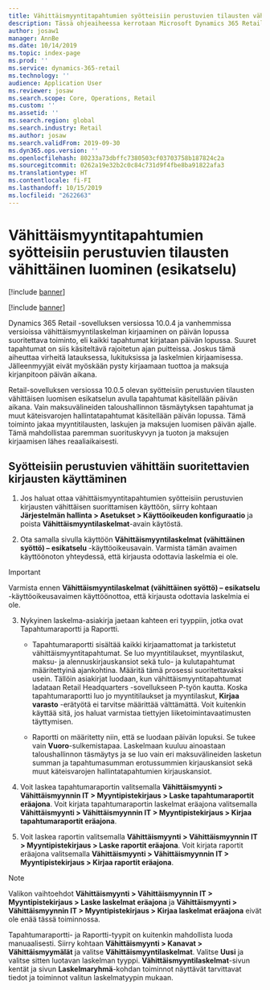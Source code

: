 ```yaml
---
title: Vähittäismyyntitapahtumien syötteisiin perustuvien tilausten vähittäinen luominen
description: Tässä ohjeaiheessa kerrotaan Microsoft Dynamics 365 Retail -sovelluksen vähittäismyyntitapahtumien syötteisiin perustuvien tilausten vähittäisestä luomisesta.
author: josaw1
manager: AnnBe
ms.date: 10/14/2019
ms.topic: index-page
ms.prod: ''
ms.service: dynamics-365-retail
ms.technology: ''
audience: Application User
ms.reviewer: josaw
ms.search.scope: Core, Operations, Retail
ms.custom: ''
ms.assetid: ''
ms.search.region: global
ms.search.industry: Retail
ms.author: josaw
ms.search.validFrom: 2019-09-30
ms.dyn365.ops.version: ''
ms.openlocfilehash: 80233a73dbffc7380503cf03703758b187824c2a
ms.sourcegitcommit: 0262a19e32b2c0c84c731d9f4fbe8ba91822afa3
ms.translationtype: HT
ms.contentlocale: fi-FI
ms.lasthandoff: 10/15/2019
ms.locfileid: "2622663"
---
```

# <a name="trickle-feed-based-order-creation-for-retail-store-transactions-public-preview"></a>Vähittäismyyntitapahtumien syötteisiin perustuvien tilausten vähittäinen luominen (esikatselu)

[!include [banner](includes/banner.md)]

[!include [banner](includes/preview-banner.md)]

Dynamics 365 Retail -sovelluksen versiossa 10.0.4 ja vanhemmissa versioissa vähittäismyyntilaskelman kirjaaminen on päivän lopussa suoritettava toiminto, eli kaikki tapahtumat kirjataan päivän lopussa. Suuret tapahtumat on siis käsiteltävä rajoitetun ajan puitteissa. Joskus tämä aiheuttaa virheitä latauksessa, lukituksissa ja laskelmien kirjaamisessa. Jälleenmyyjät eivät myöskään pysty kirjaamaan tuottoa ja maksuja kirjanpitoon päivän aikana.

Retail-sovelluksen versiossa 10.0.5 olevan syötteisiin perustuvien tilausten vähittäisen luomisen esikatselun avulla tapahtumat käsitellään päivän aikana. Vain maksuvälineiden taloushallinnon täsmäytyksen tapahtumat ja muut käteisvarojen hallintatapahtumat käsitellään päivän lopussa. Tämä toiminto jakaa myyntitilausten, laskujen ja maksujen luomisen päivän ajalle. Tämä mahdollistaa paremman suorituskyvyn ja tuoton ja maksujen kirjaamisen lähes reaaliaikaisesti. 


## <a name="how-to-use-trickle-feed-based-posting"></a>Syötteisiin perustuvien vähittäin suoritettavien kirjausten käyttäminen
  
1. Jos haluat ottaa vähittäismyyntitapahtumien syötteisiin perustuvien kirjausten vähittäisen suorittamisen käyttöön, siirry kohtaan **Järjestelmän hallinta > Asetukset > Käyttöoikeuden konfiguraatio** ja poista **Vähittäismyyntilaskelmat**-avain käytöstä.

2. Ota samalla sivulla käyttöön **Vähittäismyyntilaskelmat (vähittäinen syöttö) – esikatselu** -käyttöoikeusavain. Varmista tämän avaimen käyttöönoton yhteydessä, että kirjausta odottavia laskelmia ei ole. 

> [!Important]
> Varmista ennen **Vähittäismyyntilaskelmat (vähittäinen syöttö) – esikatselu** -käyttöoikeusavaimen käyttöönottoa, että kirjausta odottavia laskelmia ei ole.

3. Nykyinen laskelma-asiakirja jaetaan kahteen eri tyyppiin, jotka ovat Tapahtumaraportti ja Raportti.

      - Tapahtumaraportti sisältää kaikki kirjaamattomat ja tarkistetut vähittäismyyntitapahtumat. Se luo myyntitilaukset, myyntilaskut, maksu- ja alennuskirjauskansiot sekä tulo- ja kulutapahtumat määritettyinä ajankohtina. Määritä tämä prosessi suoritettavaksi usein. Tällöin asiakirjat luodaan, kun vähittäismyyntitapahtumat ladataan Retail Headquarters -sovellukseen P-työn kautta. Koska tapahtumaraportti luo jo myyntitilaukset ja myyntilaskut, **Kirjaa varasto** -erätyötä ei tarvitse määrittää välttämättä. Voit kuitenkin käyttää sitä, jos haluat varmistaa tiettyjen liiketoimintavaatimusten täyttymisen.  
      
     - Raportti on määritetty niin, että se luodaan päivän lopuksi. Se tukee vain **Vuoro**-sulkemistapaa. Laskelmaan kuuluu ainoastaan taloushallinnon täsmäytys ja se luo vain eri maksuvälineiden lasketun summan ja tapahtumasumman erotussummien kirjauskansiot sekä muut käteisvarojen hallintatapahtumien kirjauskansiot.   

4. Voit laskea tapahtumaraportin valitsemalla **Vähittäismyynti > Vähittäismyynnin IT > Myyntipistekirjaus > Laske tapahtumaraportit eräajona**. Voit kirjata tapahtumaraportin laskelmat eräajona valitsemalla **Vähittäismyynti > Vähittäismyynnin IT > Myyntipistekirjaus > Kirjaa tapahtumaraportit eräajona**.

5. Voit laskea raportin valitsemalla **Vähittäismyynti > Vähittäismyynnin IT > Myyntipistekirjaus > Laske raportit eräajona**. Voit kirjata raportit eräajona valitsemalla **Vähittäismyynti > Vähittäismyynnin IT > Myyntipistekirjaus > Kirjaa raportit eräajona**.

> [!NOTE]
> Valikon vaihtoehdot **Vähittäismyynti > Vähittäismyynnin IT > Myyntipistekirjaus > Laske laskelmat eräajona** ja **Vähittäismyynti > Vähittäismyynnin IT > Myyntipistekirjaus > Kirjaa laskelmat eräajona** eivät ole enää tässä toiminnossa.

Tapahtumaraportti- ja Raportti-tyypit on kuitenkin mahdollista luoda manuaalisesti. Siirry kohtaan **Vähittäismyynti > Kanavat > Vähittäismyymälät** ja valitse **Vähittäismyyntilaskelmat**. Valitse **Uusi** ja valitse sitten luotavan laskelman tyyppi. **Vähittäismyyntilaskelmat**-sivun kentät ja sivun **Laskelmaryhmä**-kohdan toiminnot näyttävät tarvittavat tiedot ja toiminnot valitun laskelmatyypin mukaan.
